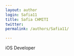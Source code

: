 ```yaml
---
layout: author
login: Safia11
title: Safia CHMITI
twitter: 
permalink: /authors/Safia11/

---
```

iOS Developer
